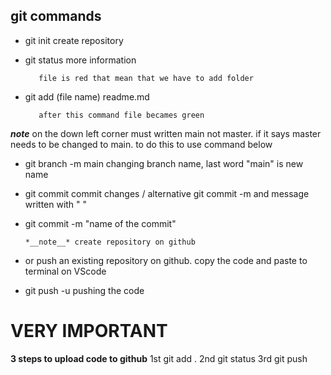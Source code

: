 ## **git commands**

* git init   create repository

* git status   more information

         file is red that mean that we have to add folder

* git add (file name) readme.md

         after this command file becames green

*__note__* on the down left corner must written main not master. if it says master needs to be changed to main. to do this to use command below

* git branch -m main    changing branch name, last word "main" is new name

* git commit  commit changes / alternative git commit -m and message written with "  " 
* git commit -m "name of the commit"

      *__note__* create repository on github

* or push an existing repository on github. copy the code and paste to terminal on VScode

* git push -u  pushing the code

# VERY IMPORTANT
   **3 steps to upload code to github**
   1st git add .
   2nd git status
   3rd git push
